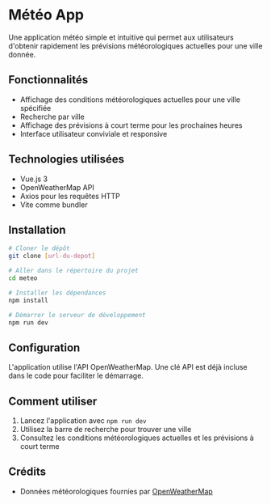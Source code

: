 # Météo App

Une application météo simple et intuitive qui permet aux utilisateurs d'obtenir rapidement les prévisions météorologiques actuelles pour une ville donnée.

## Fonctionnalités

- Affichage des conditions météorologiques actuelles pour une ville spécifiée
- Recherche par ville
- Affichage des prévisions à court terme pour les prochaines heures
- Interface utilisateur conviviale et responsive

## Technologies utilisées

- Vue.js 3
- OpenWeatherMap API
- Axios pour les requêtes HTTP
- Vite comme bundler

## Installation

```bash
# Cloner le dépôt
git clone [url-du-depot]

# Aller dans le répertoire du projet
cd meteo

# Installer les dépendances
npm install

# Démarrer le serveur de développement
npm run dev
```

## Configuration

L'application utilise l'API OpenWeatherMap. Une clé API est déjà incluse dans le code pour faciliter le démarrage.

## Comment utiliser

1. Lancez l'application avec `npm run dev`
2. Utilisez la barre de recherche pour trouver une ville
3. Consultez les conditions météorologiques actuelles et les prévisions à court terme

## Crédits

- Données météorologiques fournies par [OpenWeatherMap](https://openweathermap.org/)
